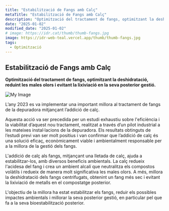 ```yaml
---
title: "Estabilització de Fangs amb Calç"
metaTitle: "Estabilització de Fangs amb Calç"
description: "Optimització del tractament de fangs, optimitzant la deshidratació, reduint les males olors i evitant la lixiviació en la seva posterior gestió."
date: "2025-01-02"
modified_date: "2025-01-02"
# image: https://idr.cat/thumb/thumb-fangs.jpg
image: https://idr-web-teal.vercel.app/thumb/thumb-fangs.jpg
tags:
  - Optimització
---
```


## Estabilització de Fangs amb Calç

<!-- <img className="PostImg" src="https://www.idr.cat/posts/resalt1.jpg"> -->

<!-- #### Resum -->

<strong>Optimització del tractament de fangs, optimitzant la deshidratació, reduint les males olors i evitant la lixiviació en la seva posterior gestió.</strong>

![My Image](/posts/fangs2.jpg)

<!-- #### Explicació -->

L’any 2023 es va implementar una important millora al tractament de fangs de la depuradora mitjançant l’addició de calç.

Aquesta acció va ser precedida per un estudi exhaustiu sobre l'eficiència i la viabilitat d’aquest nou tractament, realitzat a través d’un pilot industrial a les mateixes instal·lacions de la depuradora. Els resultats obtinguts de l’estudi previ van ser molt positius i van confirmar que l’addició de calç és una solució eficaç, econòmicament viable i ambientalment responsable per a la millora de la gestió dels fangs.

<!-- ![My Image](/posts/fangs1.jpg) -->

L'addició de calç als fangs, mitjançant una lletada de calç, ajuda a estabilitzar-los, amb diversos beneficis ambientals. La calç redueix l'acidesa del fang i crea un ambient alcalí que neutralitza els compostos volàtils i redueix de manera molt significativa les males olors. A més, millora la deshidratació dels fangs centrifugats, obtenint un fang més sec i evitant la lixiviació de metalls en el compostatge posterior.

L'objectiu de la millora ha estat estabilitzar els fangs, reduir els possibles impactes ambientals i millorar la seva posterior gestió, en particular pel que fa a la seva bioestabilització posterior.
